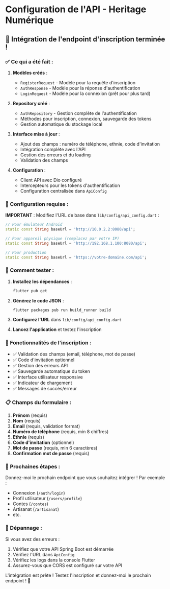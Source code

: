 # Configuration de l'API - Heritage Numérique

## 🚀 Intégration de l'endpoint d'inscription terminée !

### ✅ Ce qui a été fait :

1. **Modèles créés** :
   - `RegisterRequest` - Modèle pour la requête d'inscription
   - `AuthResponse` - Modèle pour la réponse d'authentification
   - `LoginRequest` - Modèle pour la connexion (prêt pour plus tard)

2. **Repository créé** :
   - `AuthRepository` - Gestion complète de l'authentification
   - Méthodes pour inscription, connexion, sauvegarde des tokens
   - Gestion automatique du stockage local

3. **Interface mise à jour** :
   - Ajout des champs : numéro de téléphone, ethnie, code d'invitation
   - Intégration complète avec l'API
   - Gestion des erreurs et du loading
   - Validation des champs

4. **Configuration** :
   - Client API avec Dio configuré
   - Intercepteurs pour les tokens d'authentification
   - Configuration centralisée dans `ApiConfig`

### 🔧 Configuration requise :

**IMPORTANT** : Modifiez l'URL de base dans `lib/config/api_config.dart` :

```dart
// Pour émulateur Android
static const String baseUrl = 'http://10.0.2.2:8080/api';

// Pour appareil physique (remplacez par votre IP)
static const String baseUrl = 'http://192.168.1.100:8080/api';

// Pour production
static const String baseUrl = 'https://votre-domaine.com/api';
```

### 📱 Comment tester :

1. **Installez les dépendances** :
   ```bash
   flutter pub get
   ```

2. **Générez le code JSON** :
   ```bash
   flutter packages pub run build_runner build
   ```

3. **Configurez l'URL** dans `lib/config/api_config.dart`

4. **Lancez l'application** et testez l'inscription

### 🎯 Fonctionnalités de l'inscription :

- ✅ Validation des champs (email, téléphone, mot de passe)
- ✅ Code d'invitation optionnel
- ✅ Gestion des erreurs API
- ✅ Sauvegarde automatique du token
- ✅ Interface utilisateur responsive
- ✅ Indicateur de chargement
- ✅ Messages de succès/erreur

### 📋 Champs du formulaire :

1. **Prénom** (requis)
2. **Nom** (requis)
3. **Email** (requis, validation format)
4. **Numéro de téléphone** (requis, min 8 chiffres)
5. **Ethnie** (requis)
6. **Code d'invitation** (optionnel)
7. **Mot de passe** (requis, min 6 caractères)
8. **Confirmation mot de passe** (requis)

### 🔄 Prochaines étapes :

Donnez-moi le prochain endpoint que vous souhaitez intégrer ! Par exemple :
- Connexion (`/auth/login`)
- Profil utilisateur (`/users/profile`)
- Contes (`/contes`)
- Artisanat (`/artisanat`)
- etc.

### 🐛 Dépannage :

Si vous avez des erreurs :
1. Vérifiez que votre API Spring Boot est démarrée
2. Vérifiez l'URL dans `ApiConfig`
3. Vérifiez les logs dans la console Flutter
4. Assurez-vous que CORS est configuré sur votre API

L'intégration est prête ! Testez l'inscription et donnez-moi le prochain endpoint ! 🎉

